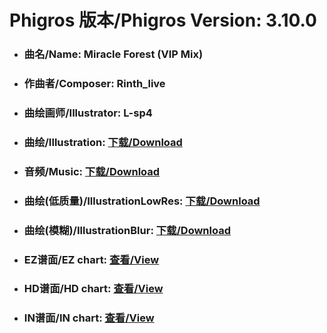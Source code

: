 
# Phigros 版本/Phigros Version:  3.10.0

- ### __曲名/Name:  Miracle Forest (VIP Mix)__

- ### __作曲者/Composer:  Rinth_live__

- ### __曲绘画师/Illustrator:  L-sp4__

- ### __曲绘/Illustration:  [下载/Download](https://github.com/Po6647A/WebAssests/releases/download/3.10.0/914.png)__

- ### __音频/Music:  [下载/Download](https://github.com/Po6647A/WebAssests/releases/download/3.10.0/1711.ogg)__

- ### __曲绘(低质量)/IllustrationLowRes:  [下载/Download](https://github.com/Po6647A/WebAssests/releases/download/3.10.0/1406.png)__

- ### __曲绘(模糊)/IllustrationBlur:  [下载/Download](https://github.com/Po6647A/WebAssests/releases/download/3.10.0/0)__


- ### __EZ谱面/EZ chart:  [查看/View](./EZ.json/index.html)__

- ### __HD谱面/HD chart:  [查看/View](./HD.json/index.html)__

- ### __IN谱面/IN chart:  [查看/View](./IN.json/index.html)__
